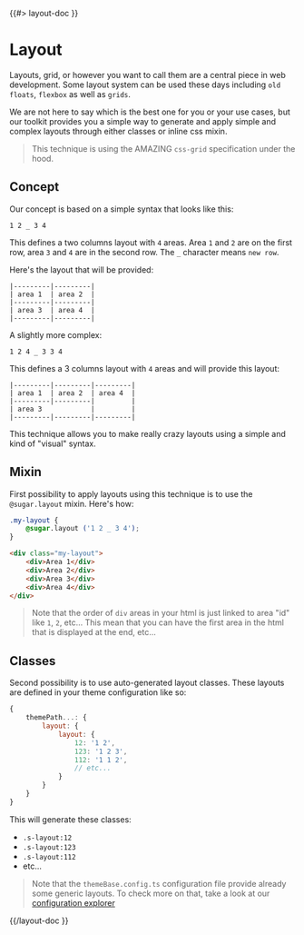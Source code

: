 <!--
/**
 * @name            Layout
 * @namespace       doc.css
 * @type            Markdown
 * @platform        md
 * @status          stable
 * @menu            Documentation / CSS           /doc/css/layout
 *
 * @since           2.0.0
 * @author    Olivier Bossel <olivier.bossel@gmail.com> (https://olivierbossel.com)
 */
-->

{{#> layout-doc }}

# Layout

Layouts, grid, or however you want to call them are a central piece in web development.
Some layout system can be used these days including `old floats`, `flexbox` as well as `grids`.

We are not here to say which is the best one for you or your use cases, but our toolkit provides you a simple way to generate and apply simple and complex layouts through either classes or inline css mixin.

> This technique is using the AMAZING `css-grid` specification under the hood.

## Concept

Our concept is based on a simple syntax that looks like this:

`1 2 _ 3 4`

This defines a two columns layout with `4` areas. Area `1` and `2` are on the first row, area `3` and `4` are in the second row. The `_` character means `new row`.

Here's the layout that will be provided:

```
|---------|---------|
| area 1  | area 2  |
|---------|---------|
| area 3  | area 4  |
|---------|---------|
```

A slightly more complex:

`1 2 4 _ 3 3 4`

This defines a 3 columns layout with `4` areas and will provide this layout:

```
|---------|---------|---------|
| area 1  | area 2  | area 4  |
|---------|---------|         |
| area 3            |         |
|---------|---------|---------|
```

This technique allows you to make really crazy layouts using a simple and kind of "visual" syntax.

## Mixin

First possibility to apply layouts using this technique is to use the `@sugar.layout` mixin. Here's how:

```css
.my-layout {
    @sugar.layout ('1 2 _ 3 4');
}
```

```html
<div class="my-layout">
    <div>Area 1</div>
    <div>Area 2</div>
    <div>Area 3</div>
    <div>Area 4</div>
</div>
```

> Note that the order of `div` areas in your html is just linked to area "id" like `1`, `2`, etc... This mean that you can have the first area in the html that is displayed at the end, etc...

## Classes

Second possibility is to use auto-generated layout classes. These layouts are defined in your theme configuration like so:

```js
{
    themePath...: {
        layout: {
            layout: {
                12: '1 2',
                123: '1 2 3',
                112: '1 1 2',
                // etc...
            }
        }
    }
}
```

This will generate these classes:

-   `.s-layout:12`
-   `.s-layout:123`
-   `.s-layout:112`
-   etc...

> Note that the `themeBase.config.ts` configuration file provide already some generic layouts. To check more on that, take a look at our [configuration explorer](/doc/config/explorer)

{{/layout-doc }}
